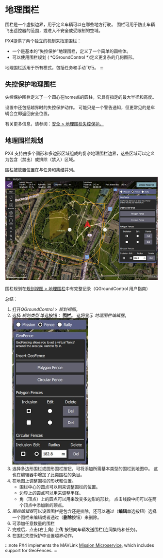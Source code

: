 # 地理围栏

围栏是一个虚拟边界，用于定义车辆可以在哪些地方行驶。 围栏可用于防止车辆飞出遥控器的范围，或进入不安全或受限制的空域。

PX4提供了两个独立的机制来指定围栏：
- 一个是基本的“失控保护”地理围栏，定义了一个简单的圆柱体。
- 可以使用围栏规划 ( *QGroundControl *)定义更复杂的几何图形。

地理围栏适用于所有模式，包括任务和手动飞行。
:::

## 失控保护地理围栏

失控保护围栏定义了一个圆心在home点的圆柱，它具有指定的最大半径和高度。

设置中还包括越界时的失控保护动作。 可能只是一个警告通知，但更常见的是车辆会立即返回安全位置。

有关更多信息，请参阅：[安全 > 地理围栏失控保护。](../config/safety.md#geofence-failsafe)

## 地理围栏规划

PX4 支持由多个圆形和多边形区域组成的复杂地理围栏边界，这些区域可以定义为包含（禁出）或排除（禁入）区域。

围栏被放置位置在与任务和集结并列。

![GeoFence Plan](../../assets/qgc/plan_geofence/geofence_overview.jpg)

围栏规划在[规划视图 > 地理围栏](https://docs.qgroundcontrol.com/en/PlanView/PlanGeoFence.html)中有完整记录（QGroundControl 用户指南）

总结：
1. 打开*QGroundControl > 规划视图*。
1. 选择 *规划类型* 单选按钮： **围栏**。 这将显示 *地理围栏编辑器*。 ![GeoFence Plan](../../assets/qgc/plan_geofence/geofence_editor.jpg)
1. 选择多边形围栏或圆形围栏按钮，可将添加所需基本类型的围栏到地图中。 这也在编辑器中增加了此类围栏的条目。
1. 在地图上调整围栏的形状和位置。
   - 围栏中心的圆点可以用来调整围栏的位置。
   - 边界上的圆点可以用来调整半径。
   - 角（顶点）上的圆点可以用来改变多边形的形状。 点击线段中间可以在两个顶点中添加新的顶点。
1. *围栏编辑器*可以设置围栏是包含还是排除，还可以通过（**编辑**单选按钮）选择一个围栏来编辑或者通过（**删除**按钮）来删除。
1. 可添加任意数量的围栏
1. 完成后，点击(右上角) **上传** 按钮向车辆发送围栏(连同集结和任务)。
1. 在围栏失控保护中设置越界动作。

:::note PX4 implements the MAVLink [Mission Microservice](https://mavlink.io/en/services/mission.html), which includes support for GeoFences.
:::
